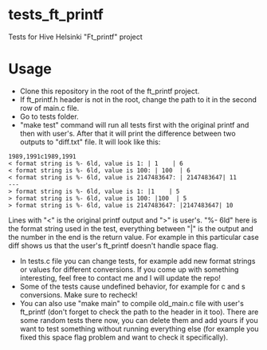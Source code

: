 # tests_ft_printf
Tests for Hive Helsinki "Ft_printf" project

# Usage
- Clone this repository in the root of the ft_printf project. 
- If ft_printf.h header is not in the root, change the path to it in the second row of main.c file.
- Go to tests folder.
- "make test" command will run all tests first with the original printf and then with user's. After that it will print the difference between two outputs to "diff.txt" file.
It will look like this:

```
1989,1991c1989,1991
< format string is %- 6ld, value is 1: | 1    | 6
< format string is %- 6ld, value is 100: | 100  | 6
< format string is %- 6ld, value is 2147483647: | 2147483647| 11
---
> format string is %- 6ld, value is 1: |1    | 5
> format string is %- 6ld, value is 100: |100  | 5
> format string is %- 6ld, value is 2147483647: |2147483647| 10
```

Lines with "<" is the original printf output and ">" is user's. "%- 6ld" here is the format string used in the test, everything between "|" is the output and the number in the end is the return value. For example in this particular case diff shows us that the user's ft_printf doesn't handle space flag.

- In tests.c file you can change tests, for example add new format strings or values for different conversions. If you come up with something interesting, feel free to contact me and I will update the repo!
- Some of the tests cause undefined behavior, for example for c and s conversions. Make sure to recheck!
- You can also use "make main" to compile old_main.c file with user's ft_printf (don't forget to check the path to the header in it too). There are some random tests there now, you can delete them and add yours if you want to test something without running everything else (for example you fixed this space flag problem and want to check it specifically).
